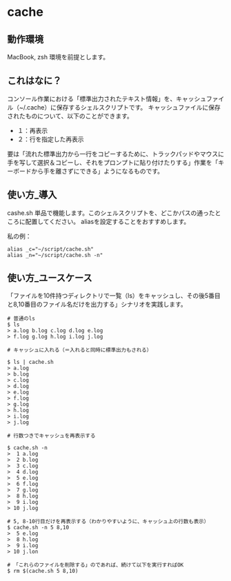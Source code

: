 # cache

## 動作環境

MacBook, zsh 環境を前提とします。

## これはなに？

コンソール作業における「標準出力されたテキスト情報」を、キャッシュファイル（~/.cache）に保存するシェルスクリプトです。
キャッシュファイルに保存されたものについて、以下のことができます。

* １：再表示
* ２：行を指定した再表示

要は「流れた標準出力から一行をコピーするために、トラックパッドやマウスに手を写して選択＆コピーし、それをプロンプトに貼り付けたりする」作業を「キーボードから手を離さずにできる」ようになるものです。

## 使い方_導入

cashe.sh 単品で機能します。このシェルスクリプトを、どこかパスの通ったところに配置してください。
aliasを設定することをおすすめします。

私の例：
```
alias _c="~/script/cache.sh"
alias _n="~/script/cache.sh -n"
```

## 使い方_ユースケース

「ファイルを10件持つディレクトリで一覧（ls）をキャッシュし、その後5番目と8,10番目のファイル名だけを出力する」シナリオを実践します。

```
# 普通のls
$ ls
> a.log b.log c.log d.log e.log
> f.log g.log h.log i.log j.log

# キャッシュに入れる（＝入れると同時に標準出力もされる）

$ ls | cache.sh
> a.log
> b.log
> c.log
> d.log
> e.log
> f.log
> g.log
> h.log
> i.log
> j.log

# 行数つきでキャッシュを再表示する

$ cache.sh -n
>  1 a.log
>  2 b.log
>  3 c.log
>  4 d.log
>  5 e.log
>  6 f.log
>  7 g.log
>  8 h.log
>  9 i.log
> 10 j.log

# 5, 8-10行目だけを再表示する（わかりやすいように、キャッシュ上の行数も表示）
$ cache.sh -n 5 8,10
>  5 e.log
>  8 h.log
>  9 i.log
> 10 j.lon

# 「これらのファイルを削除する」のであれば、続けて以下を実行すればOK
$ rm $(cache.sh 5 8,10)

```
